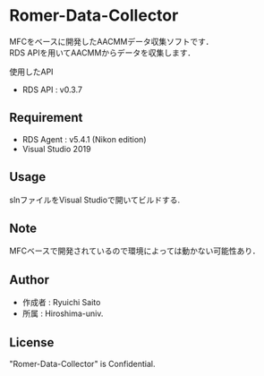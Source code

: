 # Romer-Data-Collector

MFCをベースに開発したAACMMデータ収集ソフトです．<br>
RDS APIを用いてAACMMからデータを収集します．

使用したAPI
* RDS API : v0.3.7 


## Requirement
 
* RDS Agent : v5.4.1 (Nikon edition)
* Visual Studio 2019


## Usage

slnファイルをVisual Studioで開いてビルドする.


## Note
 
MFCベースで開発されているので環境によっては動かない可能性あり．

 
## Author

* 作成者 : Ryuichi Saito
* 所属   : Hiroshima-univ. 


## License

"Romer-Data-Collector" is Confidential.
